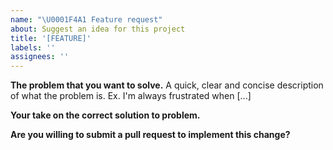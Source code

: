 ```yaml
---
name: "\U0001F4A1 Feature request"
about: Suggest an idea for this project
title: '[FEATURE]'
labels: ''
assignees: ''
---
```


**The problem that you want to solve.**
A quick, clear and concise description of what the problem is. Ex. I'm always frustrated when [...]

**Your take on the correct solution to problem.**

**Are you willing to submit a pull request to implement this change?**
